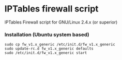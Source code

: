 # IPTables firewall script
IPTables Firewall script for GNU/Linux 2.4.x (or superior)

### Installation (Ubuntu system based)
```
sudo cp fw_v1.x_generic /etc/init.d/fw_v1.x_generic
sudo update-rc.d fw_v1.x_generic defaults
sudo /etc/init.d/fw_v1.x_generic start
```
